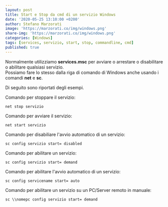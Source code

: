 ```yaml
---
layout: post
title: Start e Stop da cmd di un servizio Windows
date: '2020-05-25 13:10:00 +0200'
author: Stefano Marzorati
image: 'https://marzorati.co/img/windows.png'
share-img: 'https://marzorati.co/img/windows.png'
categories: [Windows]
tags: [services, servizio, start, stop, commandline, cmd]
published: true
---
```

Normalmente utilizziamo **services.msc** per avviare o arrestare o disabilitare o abilitare qualsiasi servizio.   
Possiamo fare lo stesso dalla riga di comando di Windows anche usando i comandi **net** e **sc**.   

Di seguito sono riportati degli esempi.   

Comando per stoppare il servizio:   
~~~batch
net stop servizio
~~~
Comando per avviare il servizio:   
~~~batch
net start servizio
~~~
Comando per disabiliare l'avvio automatico di un servizio:
~~~batch
sc config servizio start= disabled
~~~
Comando per abilitare un servizio:   
~~~batch
sc config servizio start= demand
~~~
Comando per abilitare l'avvio automatico di un servizio:
~~~batch
sc config servicename start= auto
~~~
Comando per abilitare un servizio su un PC/Server remoto in manuale:
~~~batch
sc \\nomepc config servizio start= demand
~~~